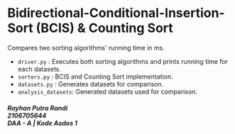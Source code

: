 # Bidirectional-Conditional-Insertion-Sort (BCIS) & Counting Sort

Compares two sorting algorithms' running time in ms.

- `driver.py` : Executes both sorting algorithms and prints running time for each datasets.
- `sorters.py` : BCIS and Counting Sort implementation.
- `datasets.py` : Generates datasets for comparison.
- `analysis_datasets`: Generated datasets used for comparison.

##### Rayhan Putra Randi <br> 2106705644 <br> DAA - A | Kode Asdos 1
